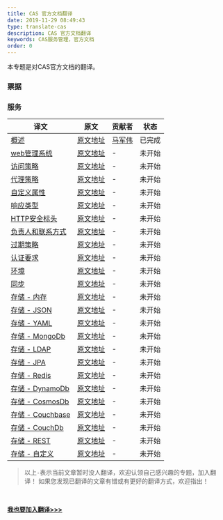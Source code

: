 ```yaml
---
title: CAS 官方文档翻译
date: 2019-11-29 08:49:43
type: translate-cas
description: CAS 官方文档翻译
keywords: CAS服务管理，官方文档
order: 0
---
```


本专题是对CAS官方文档的翻译。

### 票据

### 服务
译文 | 原文 | 贡献者 | 状态
---|---|---|---
[概述](services-overview.html)  |  [原文地址](https://apereo.github.io/cas/6.0.x/services/Service-Management.html) | [马军伟](https://github.com/417511458) | 已完成
[web管理系统](services-web-management.html) | [原文地址](https://apereo.github.io/cas/6.0.x/services/Installing-ServicesMgmt-Webapp.html) | - | 未开始
[访问策略](services-access-strategy.html) | [原文地址](https://apereo.github.io/cas/6.0.x/services/Configuring-Service-Access-Strategy.html) | - | 未开始
[代理策略](services-proxy-policy.html) | [原文地址](https://apereo.github.io/cas/6.0.x/services/Configuring-Service-Proxy-Policy.html) | - | 未开始
[自定义属性](services-custom-properties.html) | [原文地址](https://apereo.github.io/cas/6.0.x/services/Configuring-Service-Custom-Properties.html) | - | 未开始
[响应类型](services-response-type.html) | [原文地址](https://apereo.github.io/cas/6.0.x/services/Configuring-Service-Response-Type.html) | - | 未开始
[HTTP安全标头](services-http-security-headers.html) | [原文地址](https://apereo.github.io/cas/6.0.x/services/Configuring-Service-Http-Security-Headers.html) | - | 未开始
[负责人和联系方式](services-contacts-and-owners.html) | [原文地址](https://apereo.github.io/cas/6.0.x/services/Configuring-Service-Contacts.html) | - | 未开始
[过期策略](services-expiration-policy.html) | [原文地址](https://apereo.github.io/cas/6.0.x/services/Configuring-Service-Expiration-Policy.html) | - | 未开始
[认证要求](services-required-auth.html) | [原文地址](https://apereo.github.io/cas/6.0.x/services/Configuring-Service-Required-AuthN.html) | - | 未开始
[环境](services-environments.html) | [原文地址](https://apereo.github.io/cas/6.0.x/services/Configuring-Service-Environments.html) | - | 未开始
[同步](services-replication.html) | [原文地址](https://apereo.github.io/cas/6.0.x/services/Configuring-Service-Replication.html) | - | 未开始
[存储 - 内存](services-storage-inmemory.html) | [原文地址](https://apereo.github.io/cas/6.0.x/services/InMemory-Service-Management.html) | - | 未开始
[存储 - JSON](services-storage-json.html) | [原文地址](https://apereo.github.io/cas/6.0.x/services/JSON-Service-Management.html) | - | 未开始
[存储 - YAML](services-storage-yaml.html) | [原文地址](https://apereo.github.io/cas/6.0.x/services/YAML-Service-Management.html) | - | 未开始
[存储 - MongoDb](services-storage-mongodb.html) | [原文地址](https://apereo.github.io/cas/6.0.x/services/MongoDb-Service-Management.html) | - | 未开始
[存储 - LDAP](services-storage-ldap.html) | [原文地址](https://apereo.github.io/cas/6.0.x/services/LDAP-Service-Management.html) | - | 未开始
[存储 - JPA](services-storage-jpa.html) | [原文地址](https://apereo.github.io/cas/6.0.x/services/JPA-Service-Management.html) | - | 未开始
[存储 - Redis](services-storage-redis.html) | [原文地址](https://apereo.github.io/cas/6.0.x/services/Redis-Service-Management.html) | - | 未开始
[存储 - DynamoDb](services-storage-dynamodb.html) | [原文地址](https://apereo.github.io/cas/6.0.x/services/DynamoDb-Service-Management.html) | - | 未开始
[存储 - CosmosDb](services-storage-cosmosdb.html) | [原文地址](https://apereo.github.io/cas/6.0.x/services/CosmosDb-Service-Management.html) | - | 未开始
[存储 - Couchbase](services-storage-couchbase.html) | [原文地址](https://apereo.github.io/cas/6.0.x/services/Couchbase-Service-Management.html) | - | 未开始
[存储 - CouchDb](services-storage-couchdb.html) | [原文地址](https://apereo.github.io/cas/6.0.x/services/CouchDb-Service-Management.html) | - | 未开始
[存储 - REST](services-storage-rest.html) | [原文地址](https://apereo.github.io/cas/6.0.x/services/REST-Service-Management.html) | - | 未开始
[存储 - 自定义](services-storage-custom.html) | [原文地址](https://apereo.github.io/cas/6.0.x/services/Custom-Service-Management.html) | - | 未开始


> 以上`-`表示当前文章暂时没人翻译，欢迎认领自己感兴趣的专题，加入翻译！
> 如果您发现已翻译的文章有错或有更好的翻译方式，欢迎指出！


<br />

**[我也要加入翻译>>>](/translate/join.html)**

<br />






